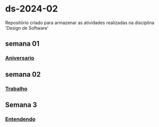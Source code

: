 # ds-2024-02
Repositório criado para armazenar as atividades realizadas na disciplina 'Design de Software'

## semana 01

### [Aniversario](./Aniversario.md)

## semana 02

### [Trabalho](./trabalho.md)

## Semana 3

### [Entendendo](./Entendendo.md)
